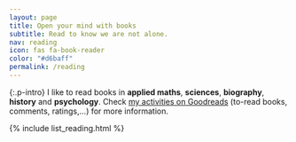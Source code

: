 ```yaml
---
layout: page
title: Open your mind with books
subtitle: Read to know we are not alone.
nav: reading
icon: fas fa-book-reader
color: "#d6baff"
permalink: /reading
---
```


{:.p-intro}
I like to read books in **applied maths**, **sciences**, **biography**, **history** and **psychology**. Check [my activities on Goodreads](https://www.goodreads.com/user/show/19630622-thi-dinh) (to-read books, comments, ratings,...) for more information.

{% include list_reading.html %}
